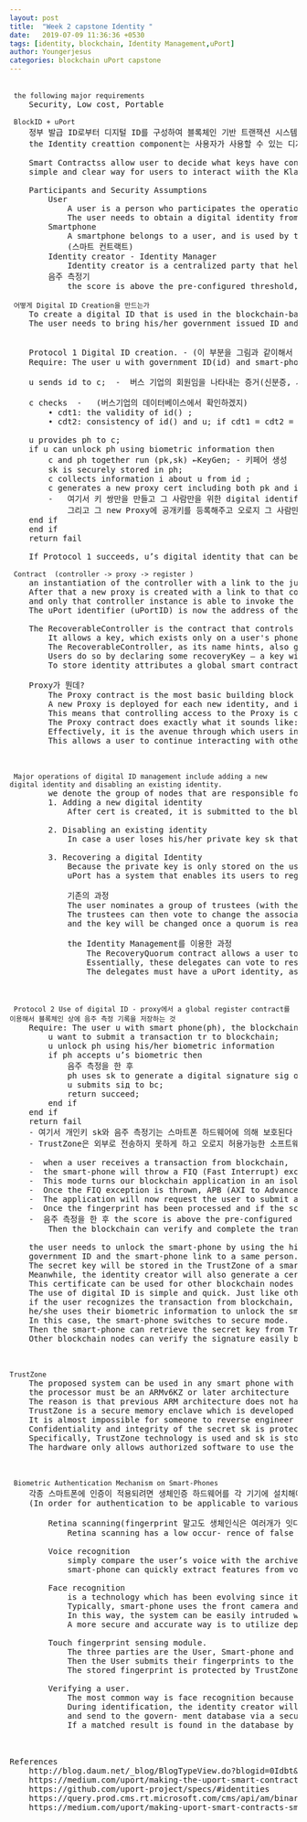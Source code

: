 ```yaml
---
layout: post
title:  "Week 2 capstone Identity "
date:   2019-07-09 11:36:36 +0530
tags: [identity, blockchain, Identity Management,uPort]
author: Youngerjesus
categories: blockchain uPort capstone 
---
```


<pre style="white-space: pre;
    word-break: break-word;">
<img src="{{ "/assets/img/measure.png" | relative_url }}" alt="">

<code> the following major requirements </code> 
    Security, Low cost, Portable 
    
<code> BlockID + uPort </code>
    정부 발급 ID로부터 디지털 ID를 구성하여 블록체인 기반 트랜잭션 시스템에 대한 음주 측정을 올바르게 수행하는 데 도움이 된다.
    the Identity creattion component는 사용자가 사용할 수 있는 디지털 ID 생성할 수 있고 the Identity Management 컴포넌트는 발급된 디지털 ID의 사용을 감시할 책임이 있다.

    Smart Contractss allow user to decide what keys have control over their identity. Furthermore uPort provides a 
    simple and clear way for users to interact wiith the Klaytn blockchain 

    Participants and Security Assumptions
        User
            A user is a person who participates the operation of the a transaction
            The user needs to obtain a digital identity from the identity creator, be used on the blockchain to identify him/herself
        Smartphone
            A smartphone belongs to a user, and is used by the user as his/her identity to interact with the blockchain based system
            (스마트 컨트랙트)
        Identity creator - Identity Manager 
            Identity creator is a centralized party that helps the user to create a digital identity that can be used in the blockchain system.    
        음주 측정기 
            the score is above the pre-configured threshold, the processor will generate the signature which will be passed via a direct register write, and sent to the blockchain. 

<code> 어떻게 Digital ID Creation을 만드는가 </code>
    To create a digital ID that is used in the blockchain-based system, 
    The user needs to bring his/her government issued ID and a smart-phone with biometric authentication mechanism to the identity creator
    
    
    Protocol 1 Digital ID creation. - (이 부분을 그림과 같이해서 )
    Require: The user u with government ID(id) and smart-phone(ph), the identity creator(c).

    u sends id to c;  -  버스 기업의 회원임을 나타내는 증거(신분증, 사진)
    
    c checks  -   (버스기업의 데이터베이스에서 확인하겠지) 
        • cdt1: the validity of id() ;
        • cdt2: consistency of id() and u; if cdt1 = cdt2 = true then  

    u provides ph to c;
    if u can unlock ph using biometric information then
        c and ph together run (pk,sk) ←KeyGen; - 키페어 생성 
        sk is securely stored in ph;
        c collects information i about u from id ;
        c generates a new proxy cert including both pk and i, and authenticate cert with its private key; return cert;
        -   여기서 키 쌍만을 만들고 그 사람만을 위한 digital identify를 생성시켜주기 위해서 new Proxy를 만들어준다 (정확하게 여기서 digital identify는 new Proxy의 address이다 ) 
            그리고 그 new Proxy에 공개키를 등록해주고 오로지 그 사람만이 이 proxy에 연결하는게 가능하고 한 proxy에 한개의 device만을 연결하도록한다.     
    end if 
    end if
    return fail

    If Protocol 1 succeeds, u’s digital identity that can be used in the blockchains system for other users to recognize u. 

<code> Contract  (controller -> proxy -> register ) </code>
    an instantiation of the controller with a link to the just created public key is made. 
    After that a new proxy is created with a link to that controller instance 
    and only that controller instance is able to invoke the proxy’s functions.
    The uPort identifier (uPortID) is now the address of the newly created proxy
    
    The RecoverableController is the contract that controls access to a Proxy.
        It allows a key, which exists only on a user's phone, to use the Proxy contract it has control over
        The RecoverableController, as its name hints, also gives users the ability to recover their Proxy if they lose their phone (and thus their key). 
        Users do so by declaring some recoveryKey — a key with the power to give a user control of their Proxy agai)
        To store identity attributes a global smart contract called registry is used.)    
        
    Proxy가 뭔데? 
        The Proxy contract is the most basic building block of a uPort identity. 
        A new Proxy is deployed for each new identity, and its address is the identifier of that identity. 
        This means that controlling access to the Proxy is controlling access to the identity.
        The Proxy contract does exactly what it sounds like: it allows a certain address to interact with the blockchain through itself. 
        Effectively, it is the avenue through which users interact with the rest of the Ethereum world. 
        This allows a user to continue interacting with other smart contracts from a single address, even in the case of key loss.



<code> Major operations of digital ID management include adding a new digital identity and disabling an existing identity. </code>
        we denote the group of nodes that are responsible for digital ID management as Gm)
        1. Adding a new digital identity
            After cert is created, it is submitted to the blockchain system, and nodes in Gm run a consensus protocol to determine whether it should be accepted in the blockchain or not

        2. Disabling an existing identity
            In case a user loses his/her private key sk that is stored in the smart-phone, he/she can submit a request transaction to the blockchain to ask to revoke correspon- ding cert
        
        3. Recovering a digital Identity
            Because the private key is only stored on the user’s mobile phone which can get lost, 
            uPort has a system that enables its users to regain control of their identity with a different key)

            기존의 과정             
            The user nominates a group of trustees (with their uPortID) in advance. 
            The trustees can then vote to change the associated public key of the user’s uPortID with a new one 
            and the key will be changed once a quorum is reached.)

            the Identity Management를 이용한 과정 
                The RecoveryQuorum contract allows a user to create a list of “delegates” that act as the recoveryKey mentioned above. 
                Essentially, these delegates can vote to restore a user’s Proxy to its rightful owner in the case of key loss.
                The delegates must have a uPort identity, as they are given voting power in the RecoveryQuorum through their own Proxy contracts.


    
<code> Protocol 2 Use of digital ID - proxy에서 a global register contract를 이용해서 블록체인 상에 음주 측정 기록을 저장하는 것 </code>
    Require: The user u with smart phone(ph), the blockchain system bc.
        u want to submit a transaction tr to blockchain; 
        u unlock ph using his/her biometric information
        if ph accepts u’s biometric then
            음주 측정을 한 후 
            ph uses sk to generate a digital signature sig of tr and returns it to u;
            u submits siд to bc;
            return succeed; 
        end if
    end if
    return fail
    - 여기서 개인키 sk와 음주 측정기는 스마트폰 하드웨어에 의해 보호된다 구체적으로는 TrustZone 기술을 사용한다. (Confidentiality/integrity 
    - TrustZone은 외부로 전송하지 못하게 하고 오로지 허용가능한 소프트웨어만 사용가능하게 한다

    -  when a user receives a transaction from blockchain, 
    -  the smart-phone will throw a FIQ (Fast Interrupt) exception to enter the secure mode 
    -  This mode turns our blockchain application in an isolated state that will not be affected by any malware infection.
    -  Once the FIQ exception is thrown, APB (AXI to Advanced Peripheral Bus Bridge) will then request the I/O Controller enable the fingerprint sensor. 
    -  The application will now request the user to submit a fingerprint for verification.                                                    
    -  Once the fingerprint has been processed and if the score returned by the controller is below a set threshold, the verification will fail
    -  음주 측정을 한 후 the score is above the pre-configured threshold, the processor will generate the signature which will be passed via a direct register write, and sent to the blockchain. 
        Then the blockchain can verify and complete the transaction.
    
    the user needs to unlock the smart-phone by using the his/her biometric information. Once this is done, at this moment, 
    government ID and the smart-phone link to a same person. The identity creator then generates a public and a secret key.
    The secret key will be stored in the TrustZone of a smart-phone for future authentication 
    Meanwhile, the identity creator will also generate a certificate including public key and all user information which is read from the ID card.
    This certificate can be used for other blockchain nodes to verify the user. 
    The use of digital ID is simple and quick. Just like other biometric ID scenarios (i.e. Android Pay), 
    if the user recognizes the transaction from blockchain, 
    he/she uses their biometric information to unlock the smart-phone. 
    In this case, the smart-phone switches to secure mode. 
    Then the smart-phone can retrieve the secret key from TrustZone and sign the transaction by the secret key. 
    Other blockchain nodes can verify the signature easily because a certificate with a public key can be found in the blockchain.



<code>TrustZone</code>
    The proposed system can be used in any smart phone with a processor that works with fingerprint biometric sensor. In order to be “finger-print-enabled”, 
    the processor must be an ARMv6KZ or later architecture
    The reason is that previous ARM architecture does not have TrustZone implemented. 
    TrustZone is a secure memory enclave which is developed to protect fingerprint data
    It is almost impossible for someone to reverse engineer the actual fingerprint image from this enclave.
    Confidentiality and integrity of the secret sk is protected by the hardware of the smart-phone. 
    Specifically, TrustZone technology is used and sk is stored in the “secure world”. 
    The hardware only allows authorized software to use the secret to generate signatures but never transfers it to the outside world.



<code> Biometric Authentication Mechanism on Smart-Phones </code>
    각종 스마트폰에 인증이 적용되려면 생체인증 하드웨어를 각 기기에 설치해야 한다.
    (In order for authentication to be applicable to various smart-phones, biometric authentication hardware needs to be installed on each device)
        
        Retina scanning(fingerprint 말고도 생체인식은 여러개가 잇다)
            Retina scanning has a low occur- rence of false positives and high processing speed based on Roberts’ research [12]. However, it also involves some disadvantages, e.g. low accuracy under an eye disease and high equipment cost. 
        
        Voice recognition
            simply compare the user’s voice with the archived record from the phone owner. By adopting toolkit like openSMILE[4], 
            smart-phone can quickly extract features from voice and verify whether the voice matches the trained model.
        
        Face recognition 
            is a technology which has been evolving since it was invented. 
            Typically, smart-phone uses the front camera and takes flat pictures of user’s face. 
            In this way, the system can be easily intruded with a similarly flat photo from the phone owner. 
            A more secure and accurate way is to utilize depth-camara to reconstruct a 3D model of a face.
    
        Touch fingerprint sensing module.
            The three parties are the User, Smart-phone and Blockchain. The User wants to authorize a transaction from Blockchain using a Smart-phone.
            Then the User submits their fingerprints to the Smart-phone, which would be checked with the stored fingerprint later. 
            The stored fingerprint is protected by TrustZone.

        Verifying a user.
            The most common way is face recognition because usually an ID card contains a face photo of its owner.
            During identification, the identity creator will take a picture of the object to be verified, 
            and send to the govern- ment database via a secure channel. 
            If a matched result is found in the database by artificial intelligence technology, the verification process succeeds


    
References 
    http://blog.daum.net/_blog/BlogTypeView.do?blogid=0Idbt&articleno=7593753&categoryId=404972&regdt=20151005145502
    https://medium.com/uport/making-the-uport-smart-contracts-smarter-e1798d8c1cf9
    https://github.com/uport-project/specs/#identities
    https://query.prod.cms.rt.microsoft.com/cms/api/am/binary/RE2DjfY
    https://medium.com/uport/making-uport-smart-contracts-smarter-part-2-introducing-identitymanager-af656ba7441b

</pre>